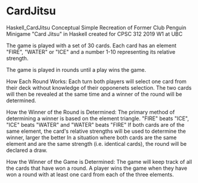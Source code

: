 # CardJitsu
Haskell_CardJitsu
Conceptual Simple Recreation of Former Club Penguin Minigame "Card Jitsu" in Haskell 
created for CPSC 312 2019 W1 at UBC

The game is played with a set of 30 cards. Each card has an element "FIRE", "WATER" or "ICE" and a number 1-10 representing
its relative strength.

The game is played in rounds until a play wins the game.

How Each Round Works:
Each turn both players will select one card from their deck without knowledge of their opponenets selection.
The two cards will then be revealed at the same time and a winner of the round will be determined.

How the Winner of the Round is Determined:
The primary method of determining a winner is based on the element triangle. 
"FIRE" beats "ICE", "ICE" beats "WATER" and "WATER" beats "FIRE"
If both cards are of the same element, the card's relative strengths will be used to determine the winner, larger the better
In a situation where both cards are the same element and are the same strength (i.e. identical cards),
the round will be declared a draw.

How the Winner of the Game is Determined:
The game will keep track of all the cards that have won a round.
A player wins the game when they have won a round with at least one card from each of the three elements.
